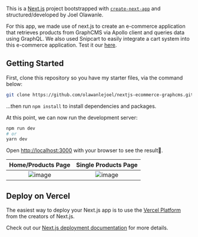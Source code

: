 This is a [Next.js](https://nextjs.org/) project bootstrapped with [`create-next-app`](https://github.com/vercel/next.js/tree/canary/packages/create-next-app) and structured/developed by Joel Olawanle.

For this app, we made use of next.js to create an e-commerce application that retrieves products from GraphCMS via Apollo client and queries data using GraphQL. We  also used Snipcart to easily integrate a cart system into this e-commerce application. Test it our [here](https://nextjs-ecommerce-graphcms.netlify.app/).

## Getting Started

First, clone this repository so you have my starter files, via the command below:

```bash
git clone https://github.com/olawanlejoel/nextjs-ecommerce-graphcms.git
```

...then run `npm install` to install dependencies and packages.

At this point, we can now run the development server:

```bash
npm run dev
# or
yarn dev
```

Open [http://localhost:3000](http://localhost:3000) with your browser to see the result🎉.

Home/Products Page            |  Single Products Page
:-------------------------:|:-------------------------:
![image](https://user-images.githubusercontent.com/57611810/165400202-7962a21e-0ed9-42a2-9914-8925a564110c.png)  |  ![image](https://user-images.githubusercontent.com/57611810/165400174-2ac70a4f-1dd9-4dd1-a7cd-d04536299058.png)

## Deploy on Vercel

The easiest way to deploy your Next.js app is to use the [Vercel Platform](https://vercel.com/new?utm_medium=default-template&filter=next.js&utm_source=create-next-app&utm_campaign=create-next-app-readme) from the creators of Next.js.

Check out our [Next.js deployment documentation](https://nextjs.org/docs/deployment) for more details.
